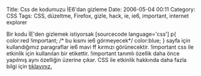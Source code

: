 Title: Css de kodumuzu İE6&#039;dan gizleme
Date: 2006-05-04 00:11
Category: CSS
Tags: CSS, düzeltme, Firefox, gizle, hack, ie, ie6, important, internet explorer

Bir kodu İE'den gizlemek istiyorsak [sourcecode language='css'] p{
color:red !important; /* bu kısmı ie6 görmeyecek*/ color:blue; }
sayfa için kullandığımız paragraflar ie6 mavi ff kırmızı
görünecektir. !important css ile etkinlik için kullanılan bir etikettir.
!important tanımlı özellik daha önce yapılmış aynı özelliğin üzerine
çıkar. CSS ile etkinlik hakkında daha fazla bilgi için [tıklayınız.][]

  [tıklayınız.]: http://www.fatihhayrioglu.com/cssde-tanimlamalar-ve-etkinliklerispecificity
